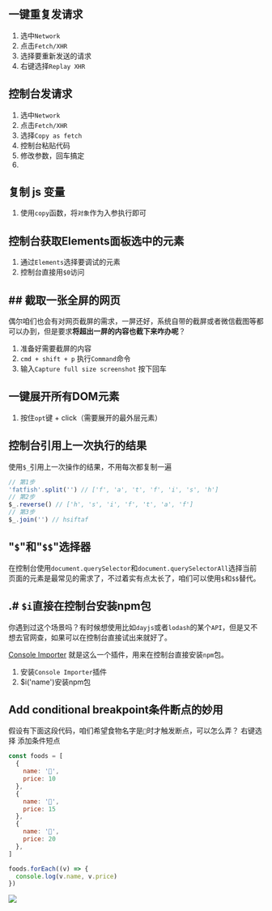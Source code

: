 ## 一键重复发请求

1.  选中`Network`
2.  点击`Fetch/XHR`
3.  选择要重新发送的请求
4.  右键选择`Replay XHR`

## 控制台发请求

1.  选中`Network`
2.  点击`Fetch/XHR`
3.  选择`Copy as fetch`
4.  控制台粘贴代码
5.  修改参数，回车搞定
6. 
## 复制 js 变量

1.  使用`copy`函数，将`对象`作为入参执行即可

## 控制台获取Elements面板选中的元素
1.  通过`Elements`选择要调试的元素
2.  控制台直接用`$0`访问

## ## 截取一张全屏的网页

偶尔咱们也会有对网页截屏的需求，一屏还好，系统自带的截屏或者微信截图等都可以办到，但是要求**将超出一屏的内容也截下来咋办呢**？

1.  准备好需要截屏的内容
2.  `cmd + shift + p` 执行`Command`命令
3.  输入`Capture full size screenshot` 按下回车

## 一键展开所有DOM元素
1.  按住`opt`键 + click（需要展开的最外层元素）

## 控制台引用上一次执行的结果
使用`$_`引用上一次操作的结果，不用每次都复制一遍
```js
// 第1步
'fatfish'.split('') // ['f', 'a', 't', 'f', 'i', 's', 'h']
// 第2步
$_.reverse() // ['h', 's', 'i', 'f', 't', 'a', 'f']
// 第3步
$_.join('') // hsiftaf
```

## "`$`"和"`$$`"选择器

在控制台使用`document.querySelector`和`document.querySelectorAll`选择当前页面的元素是最常见的需求了，不过着实有点太长了，咱们可以使用`$`和`$$`替代。

## .# `$i`直接在控制台安装npm包

你遇到过这个场景吗？有时候想使用比如`dayjs`或者`lodash`的某个`API`，但是又不想去官网查，如果可以在控制台直接试出来就好了。

[Console Importer](https://link.juejin.cn?target=https%3A%2F%2Fchrome.google.com%2Fwebstore%2Fdetail%2Fconsole-importer%2Fhgajpakhafplebkdljleajgbpdmplhie%2Frelated "https://chrome.google.com/webstore/detail/console-importer/hgajpakhafplebkdljleajgbpdmplhie/related") 就是这么一个插件，用来在控制台直接安装`npm`包。

1.  安装`Console Importer`插件
2.  $i('name')安装npm包

## Add conditional breakpoint条件断点的妙用

假设有下面这段代码，咱们希望食物名字是`🍫`时才触发断点，可以怎么弄？
右键选择 添加条件短点
```js
const foods = [
  {
    name: '🍔',
    price: 10
  },
  {
    name: '🍫',
    price: 15
  },
  {
    name: '🍵',
    price: 20
  },
]

foods.forEach((v) => {
  console.log(v.name, v.price)
})

```
![](Pasted%20image%2020221127124446.png)